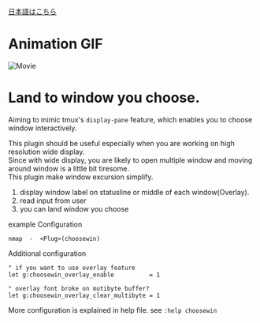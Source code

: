 [日本語はこちら](https://github.com/t9md/vim-choosewin/blob/master/README-JP.md)

# Animation GIF

![Movie](http://gifzo.net/3sADnbhA2C.gif)

# Land to window you choose.
Aiming to mimic tmux's `display-pane` feature, which enables you to choose window interactively.

This plugin should be useful especially when you are working on high resolution wide display.  
Since with wide display, you are likely to open multiple window and moving around window is a little bit tiresome.  
This plugin make window excursion simplify.  

  1. display window label on statusline or middle of each window(Overlay).
  2. read input from user
  3. you can land window you choose

example Configuration
```Vim
nmap  -  <Plug>(choosewin)
```

Additional configuration
```Vim
" if you want to use overlay feature
let g:choosewin_overlay_enable          = 1

" overlay font broke on mutibyte buffer?
let g:choosewin_overlay_clear_multibyte = 1
```

More configuration is explained in help file. see `:help choosewin`
